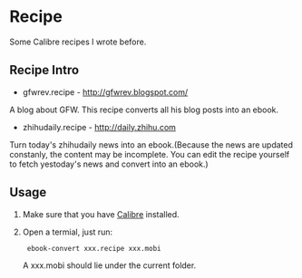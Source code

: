 # Recipe

Some Calibre recipes I wrote before.

## Recipe Intro

* gfwrev.recipe - http://gfwrev.blogspot.com/

A blog about GFW. This recipe converts all his blog posts into an ebook.

* zhihudaily.recipe - http://daily.zhihu.com

Turn today's zhihudaily news into an ebook.(Because the news are updated
constanly, the content may be incomplete. You can edit the recipe yourself to
fetch yestoday's news and convert into an ebook.)

## Usage

1. Make sure that you have [Calibre](http://calibre-ebook.com) installed.
2. Open a termial, just run:

        ebook-convert xxx.recipe xxx.mobi

   A xxx.mobi should lie under the current folder.
